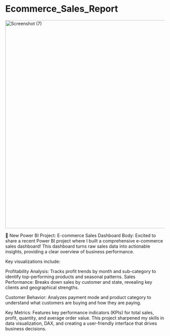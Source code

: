 # Ecommerce_Sales_Report

<img width="1170" height="656" alt="Screenshot (7)" src="https://github.com/user-attachments/assets/35ccaa4a-315c-434b-b577-833633b86934" />

🚀 New Power BI Project: E-commerce Sales Dashboard
Body:
Excited to share a recent Power BI project where I built a comprehensive e-commerce sales dashboard! This dashboard turns raw sales data into actionable insights, providing a clear overview of business performance.

Key visualizations include:

Profitability Analysis: Tracks profit trends by month and sub-category to identify top-performing products and seasonal patterns.
Sales Performance: Breaks down sales by customer and state, revealing key clients and geographical strengths.

Customer Behavior: Analyzes payment mode and product category to understand what customers are buying and how they are paying.

Key Metrics: Features key performance indicators (KPIs) for total sales, profit, quantity, and average order value.
This project sharpened my skills in data visualization, DAX, and creating a user-friendly interface that drives business decisions.

